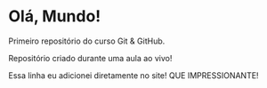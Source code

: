 # Olá, Mundo!
 Primeiro repositório do curso Git & GitHub.

 Repositório criado durante uma aula ao vivo!
 
Essa linha eu adicionei diretamente no site! QUE IMPRESSIONANTE!
